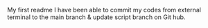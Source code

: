 My first readme 
I have been able to commit my codes from external terminal to the main branch & update script branch on Git hub.
